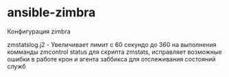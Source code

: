 # ansible-zimbra
Конфигурация zimbra

zmstatslog.j2 - Увеличивает лимит с 60 секундо до 360 на выполнения комманды zmcontrol status для скрипта zmstats, исправляет возможные ошибки в работе крон и агента заббикса для отслеживания состояний служб
